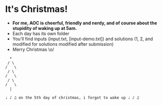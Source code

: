 # It's Christmas!

- **For me, AOC is cheerful, friendly and nerdy, and of course about the stupidity of waking up at 5am.**
- Each day has its own folder
- You'll find inputs (input.txt, \[input-demo.txt\]) and solutions (1, 2, and modified for solutions modified after submission)
- Merry Christmas \o/

```
  *
 / \
/   \
 / \
/   \
 / \
/   \
  |

♩ ♪ ♫ on the 5th day of christmas, i forgot to wake up ♩ ♪ ♫
```